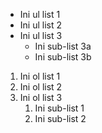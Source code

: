 
- Ini ul list 1
- Ini ul list 2
- Ini ul list 3
  - Ini sub-list 3a
  - Ini sub-list 3b


1. Ini ol list 1
2. Ini ol list 2
3. Ini ol list 3
   1. Ini sub-list 1
   2. Ini sub-list 2